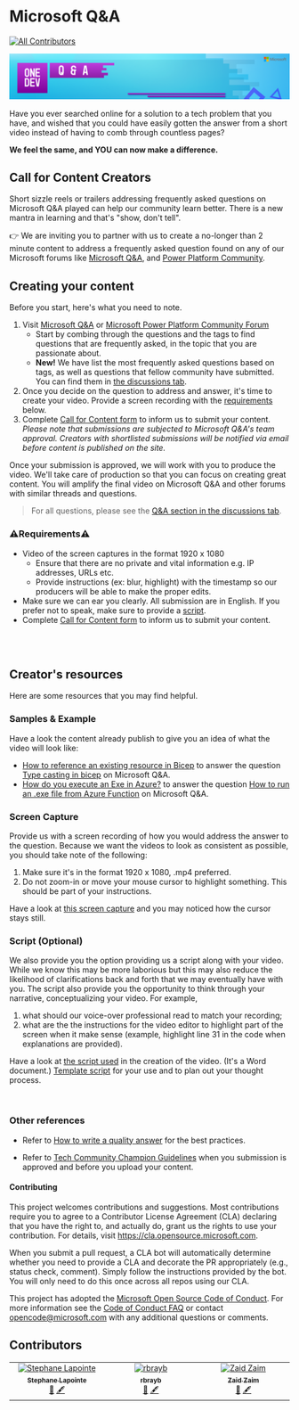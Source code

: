 # Microsoft Q&A
<!-- ALL-CONTRIBUTORS-BADGE:START - Do not remove or modify this section -->
[![All Contributors](https://img.shields.io/badge/all_contributors-3-orange.svg?style=flat-square)](#contributors-)
<!-- ALL-CONTRIBUTORS-BADGE:END -->

![Microsoft Q&A banner](./media/web-banner-header.png)

Have you ever searched online for a solution to a tech problem that you have, and wished that you could have easily gotten the answer from a short video instead of having to comb through countless pages?

**We feel the same, and YOU can now make a difference.**

## Call for Content Creators

Short sizzle reels or trailers addressing frequently asked questions on Microsoft Q&A played can help our community learn better. There is a new mantra in learning and that's "show, don't tell".

👉 We are inviting you to partner with us to create a no-longer than 2 minute content to address a frequently asked question found on any of our Microsoft forums like [Microsoft Q&A](https://aka.ms/MicrosoftQuestionsandAnswers), and [Power Platform Community](https://powerusers.microsoft.com).

## Creating your content

Before you start, here's what you need to note. 

1. Visit [Microsoft Q&A](https://aka.ms/MicrosoftQuestionsandAnswers) or [Microsoft Power Platform Community Forum](https://powerusers.microsoft.com)
    - Start by combing through the questions and the tags to find questions that are frequently asked, in the topic that you are passionate about.
    - **New!** We have list the most frequently asked questions based on tags, as well as questions that fellow community have submitted. You can find them in [the discussions tab](https://github.com/microsoft/Microsoft-QnA/discussions).
1. Once you decide on the question to address and answer, it's time to create your video. Provide a screen recording with the [requirements](https://github.com/microsoft/Microsoft-QnA/tree/new-doc#%EF%B8%8Frequirements%EF%B8%8F) below.
1. Complete [Call for Content form](https://forms.office.com/r/RMXR9TbVbe) to inform us to submit your content.  
*Please note that submissions are subjected to Microsoft Q&A's team approval. Creators with shortlisted submissions will be notified via email before content is published on the site.*

Once your submission is approved, we will work with you to produce the video. We'll take care of production so that you can focus on creating great content. You will amplify the final video on Microsoft Q&A and other forums with similar threads and questions.

> For all questions, please see the [Q&A section in the discussions tab](https://github.com/microsoft/Microsoft-QnA/discussions/categories/q-a).

### ⚠️Requirements⚠️

* Video of the screen captures in the format 1920 x 1080
    - Ensure that there are no private and vital information e.g. IP addresses, URLs etc.
    - Provide instructions (ex: blur, highlight) with the timestamp so our producers will be able to make the proper edits.
* Make sure we can ear you clearly. All submission are in English. If you prefer not to speak, make sure to provide a [script](https://github.com/microsoft/Microsoft-QnA/tree/new-doc#script-optional).
* Complete [Call for Content form](https://forms.office.com/r/RMXR9TbVbe) to inform us to submit your content.

<br></br>

## Creator's resources

Here are some resources that you may find helpful.

### Samples & Example

Have a look the content already publish to give you an idea of what the video will look like:
- [How to reference an existing resource in Bicep](https://learn.microsoft.com/en-us/shows/one-dev-minute/how-to-reference-an-existing-resource-in-bicep) to answer the question [Type casting in bicep](https://learn.microsoft.com/en-us/answers/questions/680702/type-casting-in-bicep) on Microsoft Q&A.
- [How do you execute an Exe in Azure?](https://learn.microsoft.com/en-us/shows/one-dev-minute/how-do-you-execute-an-exe-in-azure) to answer the question [How to run an .exe file from Azure Function](https://learn.microsoft.com/en-us/answers/questions/806260/execute-an-exe-in-azure.html) on Microsoft Q&A.

### Screen Capture
Provide us with a screen recording of how you would address the answer to the question.
Because we want the videos to look as consistent as possible, you should take note of the following:
1. Make sure it's in the format 1920 x 1080, .mp4 preferred. 
2. Do not zoom-in or move your mouse cursor to highlight something. This should be part of your instructions.

Have a look at [this screen capture](https://github.com/microsoft/Microsoft-QnA/raw/main/asset/sample/Screen_only_1080_no-zoom.mp4) and you may noticed how the cursor stays still.

### Script (Optional)
We also provide you the option providing us a script along with your video. While we know this may be more laborious but this may also reduce the likelihood of clarifications back and forth that we may eventually have with you. The script also provide you the opportunity to think through your narrative, conceptualizing your video. For example, 
1. what should our voice-over professional read to match your recording;
2. what are the the instructions for the video editor to highlight part of the screen when it make sense (example, highlight line 31 in the code when explanations are provided). 

Have a look at [the script used](https://github.com/microsoft/Microsoft-QnA/raw/main/asset/sample/questions-and-answers-sample.docx) in the creation of the video. (It's a Word document.) [Template script](./asset/template/questions-and-answers-template.docx) for your use and to plan out your thought process.

</br>

### Other references

- Refer to [How to write a quality answer](https://learn.microsoft.com/en-us/answers/support/quality-answer?utm_source=github) for the best practices.

- Refer to [Tech Community Champion Guidelines](https://learn.microsoft.com/answers/support/community-champions-program) when you submission is approved and before you upload your content. 


#### Contributing

This project welcomes contributions and suggestions.  Most contributions require you to agree to a Contributor License Agreement (CLA) declaring that you have the right to, and actually do, grant us the rights to use your contribution. For details, visit https://cla.opensource.microsoft.com.

When you submit a pull request, a CLA bot will automatically determine whether you need to provide a CLA and decorate the PR appropriately (e.g., status check, comment). Simply follow the instructions provided by the bot. You will only need to do this once across all repos using our CLA.

This project has adopted the [Microsoft Open Source Code of Conduct](https://opensource.microsoft.com/codeofconduct/).
For more information see the [Code of Conduct FAQ](https://opensource.microsoft.com/codeofconduct/faq/) or contact [opencode@microsoft.com](mailto:opencode@microsoft.com) with any additional questions or comments.


## Contributors

<!-- ALL-CONTRIBUTORS-LIST:START - Do not remove or modify this section -->
<!-- prettier-ignore-start -->
<!-- markdownlint-disable -->
<table>
  <tbody>
    <tr>
      <td align="center" valign="top" width="14.28%"><a href="http://www.codeisahighway.com"><img src="https://avatars.githubusercontent.com/u/1054412?v=4?s=100" width="100px;" alt="Stephane Lapointe"/><br /><sub><b>Stephane Lapointe</b></sub></a><br /><a href="#question-slapointe" title="Answering Questions">💬</a> <a href="#content-slapointe" title="Content">🖋</a></td>
      <td align="center" valign="top" width="14.28%"><a href="https://medium.com/the-new-control-plane"><img src="https://avatars.githubusercontent.com/u/5341999?v=4?s=100" width="100px;" alt="rbrayb"/><br /><sub><b>rbrayb</b></sub></a><br /><a href="#question-rbrayb" title="Answering Questions">💬</a> <a href="#content-rbrayb" title="Content">🖋</a></td>
      <td align="center" valign="top" width="14.28%"><a href="https://www.linkedin.com/in/zaid-zaim-659883160/"><img src="https://avatars.githubusercontent.com/u/43517319?v=4?s=100" width="100px;" alt="Zaid Zaim"/><br /><sub><b>Zaid Zaim</b></sub></a><br /><a href="#question-ZaidZaim" title="Answering Questions">💬</a> <a href="#content-ZaidZaim" title="Content">🖋</a></td>
    </tr>
  </tbody>
</table>

<!-- markdownlint-restore -->
<!-- prettier-ignore-end -->

<!-- ALL-CONTRIBUTORS-LIST:END -->
<!-- prettier-ignore-start -->
<!-- markdownlint-disable -->

<!-- markdownlint-restore -->
<!-- prettier-ignore-end -->

<!-- ALL-CONTRIBUTORS-LIST:END -->
